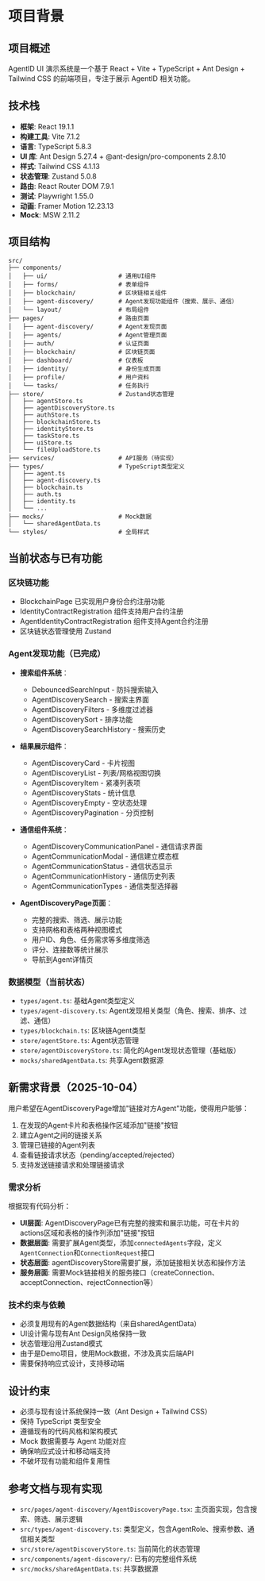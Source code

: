 # 项目背景

## 项目概述
AgentID UI 演示系统是一个基于 React + Vite + TypeScript + Ant Design + Tailwind CSS 的前端项目，专注于展示 AgentID 相关功能。

## 技术栈
- **框架**: React 19.1.1
- **构建工具**: Vite 7.1.2
- **语言**: TypeScript 5.8.3
- **UI 库**: Ant Design 5.27.4 + @ant-design/pro-components 2.8.10
- **样式**: Tailwind CSS 4.1.13
- **状态管理**: Zustand 5.0.8
- **路由**: React Router DOM 7.9.1
- **测试**: Playwright 1.55.0
- **动画**: Framer Motion 12.23.13
- **Mock**: MSW 2.11.2

## 项目结构
```
src/
├── components/
│   ├── ui/                    # 通用UI组件
│   ├── forms/                 # 表单组件
│   ├── blockchain/            # 区块链相关组件
│   ├── agent-discovery/       # Agent发现功能组件（搜索、展示、通信）
│   └── layout/                # 布局组件
├── pages/                     # 路由页面
│   ├── agent-discovery/       # Agent发现页面
│   ├── agents/                # Agent管理页面
│   ├── auth/                  # 认证页面
│   ├── blockchain/            # 区块链页面
│   ├── dashboard/             # 仪表板
│   ├── identity/              # 身份生成页面
│   ├── profile/               # 用户资料
│   └── tasks/                 # 任务执行
├── store/                     # Zustand状态管理
│   ├── agentStore.ts
│   ├── agentDiscoveryStore.ts
│   ├── authStore.ts
│   ├── blockchainStore.ts
│   ├── identityStore.ts
│   ├── taskStore.ts
│   ├── uiStore.ts
│   └── fileUploadStore.ts
├── services/                  # API服务（待实现）
├── types/                     # TypeScript类型定义
│   ├── agent.ts
│   ├── agent-discovery.ts
│   ├── blockchain.ts
│   ├── auth.ts
│   ├── identity.ts
│   └── ...
├── mocks/                     # Mock数据
│   └── sharedAgentData.ts
└── styles/                    # 全局样式
```

## 当前状态与已有功能
### 区块链功能
- BlockchainPage 已实现用户身份合约注册功能
- IdentityContractRegistration 组件支持用户合约注册
- AgentIdentityContractRegistration 组件支持Agent合约注册
- 区块链状态管理使用 Zustand

### Agent发现功能（已完成）
- **搜索组件系统**：
  - DebouncedSearchInput - 防抖搜索输入
  - AgentDiscoverySearch - 搜索主界面
  - AgentDiscoveryFilters - 多维度过滤器
  - AgentDiscoverySort - 排序功能
  - AgentDiscoverySearchHistory - 搜索历史

- **结果展示组件**：
  - AgentDiscoveryCard - 卡片视图
  - AgentDiscoveryList - 列表/网格视图切换
  - AgentDiscoveryItem - 紧凑列表项
  - AgentDiscoveryStats - 统计信息
  - AgentDiscoveryEmpty - 空状态处理
  - AgentDiscoveryPagination - 分页控制

- **通信组件系统**：
  - AgentDiscoveryCommunicationPanel - 通信请求界面
  - AgentCommunicationModal - 通信建立模态框
  - AgentCommunicationStatus - 通信状态显示
  - AgentCommunicationHistory - 通信历史列表
  - AgentCommunicationTypes - 通信类型选择器

- **AgentDiscoveryPage页面**：
  - 完整的搜索、筛选、展示功能
  - 支持网格和表格两种视图模式
  - 用户ID、角色、任务需求等多维度筛选
  - 评分、连接数等统计展示
  - 导航到Agent详情页

### 数据模型（当前状态）
- `types/agent.ts`: 基础Agent类型定义
- `types/agent-discovery.ts`: Agent发现相关类型（角色、搜索、排序、过滤、通信）
- `types/blockchain.ts`: 区块链Agent类型
- `store/agentStore.ts`: Agent状态管理
- `store/agentDiscoveryStore.ts`: 简化的Agent发现状态管理（基础版）
- `mocks/sharedAgentData.ts`: 共享Agent数据源

## 新需求背景（2025-10-04）
用户希望在AgentDiscoveryPage增加"链接对方Agent"功能，使得用户能够：
1. 在发现的Agent卡片和表格操作区域添加"链接"按钮
2. 建立Agent之间的链接关系
3. 管理已链接的Agent列表
4. 查看链接请求状态（pending/accepted/rejected）
5. 支持发送链接请求和处理链接请求

### 需求分析
根据现有代码分析：
- **UI层面**: AgentDiscoveryPage已有完整的搜索和展示功能，可在卡片的actions区域和表格的操作列添加"链接"按钮
- **数据层面**: 需要扩展Agent类型，添加`connectedAgents`字段，定义`AgentConnection`和`ConnectionRequest`接口
- **状态层面**: agentDiscoveryStore需要扩展，添加链接相关状态和操作方法
- **服务层面**: 需要Mock链接相关的服务接口（createConnection、acceptConnection、rejectConnection等）

### 技术约束与依赖
- 必须复用现有的Agent数据结构（来自sharedAgentData）
- UI设计需与现有Ant Design风格保持一致
- 状态管理沿用Zustand模式
- 由于是Demo项目，使用Mock数据，不涉及真实后端API
- 需要保持响应式设计，支持移动端

## 设计约束
- 必须与现有设计系统保持一致（Ant Design + Tailwind CSS）
- 保持 TypeScript 类型安全
- 遵循现有的代码风格和架构模式
- Mock 数据需要与 Agent 功能对应
- 确保响应式设计和移动端支持
- 不破坏现有功能和组件复用性

## 参考文档与现有实现
- `src/pages/agent-discovery/AgentDiscoveryPage.tsx`: 主页面实现，包含搜索、筛选、展示逻辑
- `src/types/agent-discovery.ts`: 类型定义，包含AgentRole、搜索参数、通信相关类型
- `src/store/agentDiscoveryStore.ts`: 当前简化的状态管理
- `src/components/agent-discovery/`: 已有的完整组件系统
- `src/mocks/sharedAgentData.ts`: 共享数据源